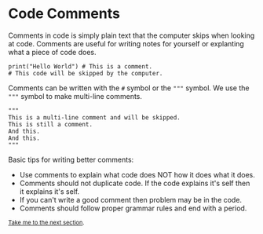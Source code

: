 # Code Comments

Comments in code is simply plain text that the computer skips when looking at code. Comments are useful for writing notes for yourself or explanting what a piece of code does.

```python3
print("Hello World") # This is a comment.
# This code will be skipped by the computer.
```

Comments can be written with the `#` symbol or the `"""` symbol. We use the `"""` symbol to make multi-line comments.

```python3
"""
This is a multi-line comment and will be skipped.
This is still a comment.
And this.
And this.
"""
```

Basic tips for writing better comments:

- Use comments to explain what code does NOT how it does what it does.
- Comments should not duplicate code. If the code explains it's self then it explains it's self.
- If you can't write a good comment then problem may be in the code.
- Comments should follow proper grammar rules and end with a period.

<sub>[Take me to the next section](https://github.com/TigardHighComputerScience/Python1Course/tree/main/references/7-boolean-if-logical-operators).</sub>
